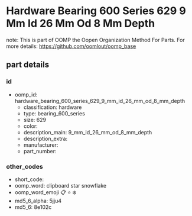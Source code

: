 # Hardware Bearing 600 Series 629 9 Mm Id 26 Mm Od 8 Mm Depth  

note: This is part of OOMP the Oopen Organization Method For Parts. For more details: https://github.com/oomlout/oomp_base

##  part details





### id
* oomp_id: hardware_bearing_600_series_629_9_mm_id_26_mm_od_8_mm_depth
  * classification: hardware
  * type: bearing_600_series
  * size: 629
  * color: 
  * description_main: 9_mm_id_26_mm_od_8_mm_depth
  * description_extra: 
  * manufacturer: 
  * part_number: 

### other_codes
* short_code: 
* oomp_word: clipboard star snowflake
* oomp_word_emoji :clipboard: :star: :snowflake:
* md5_6_alpha: 5jju4
* md5_6: 8e102c